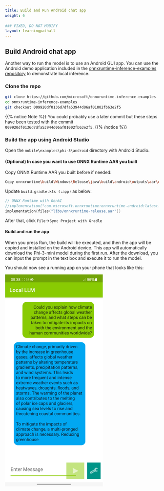 ```yaml
---
title: Build and Run Android chat app
weight: 6

### FIXED, DO NOT MODIFY
layout: learningpathall
---
```


## Build Android chat app

Another way to run the model is to use an Android GUI app.
You can use the Android demo application included in the [onnxruntime-inference-examples repository](https://github.com/microsoft/onnxruntime-inference-examples) to demonstrate local inference.

### Clone the repo

``` bash
git clone https://github.com/microsoft/onnxruntime-inference-examples
cd onnxruntime-inference-examples
git checkout 009920df0136d7dfa53944d06af01002fb63e2f5
```

{{% notice Note %}}
You could probably use a later commit but these steps have been tested with the commit `009920df0136d7dfa53944d06af01002fb63e2f5`.
{{% /notice %}}

### Build the app using Android Studio

Open the `mobile\examples\phi-3\android` directory with Android Studio.

#### (Optional) In case you want to use ONNX Runtime AAR you built

Copy ONNX Runtime AAR you built before if needed:

```bash
Copy onnxruntime\build\Windows\Release\java\build\android\outputs\aar\onnxruntime-release.aar mobile\examples\phi-3\android\app\libs
```

Update `build.gradle.kts (:app)` as below:

``` kotlin
// ONNX Runtime with GenAI
//implementation("com.microsoft.onnxruntime:onnxruntime-android:latest.release")
implementation(files("libs/onnxruntime-release.aar"))
```

After that, click `File`->`Sync Project with Gradle`

#### Build and run the app

When you press Run, the build will be executed, and then the app will be copied and installed on the Android device. This app will automatically download the Phi-3-mini model during the first run. After the download, you can input the prompt in the text box and execute it to run the model.

You should now see a running app on your phone that looks like this:

![App screenshot](screenshot.png)
